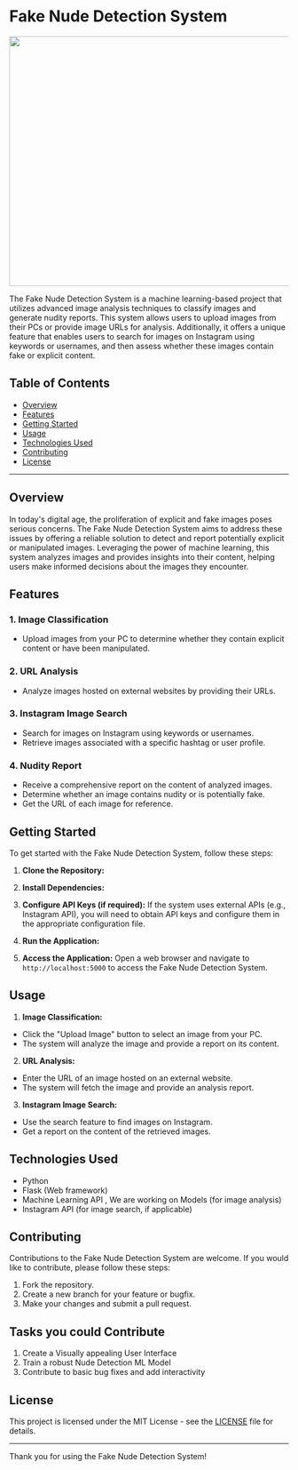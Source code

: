 # Fake Nude Detection System 
<img src="https://github.com/AayushPaigwar/Fake-Nude-Detection/blob/main/Fake%20Nude%20Detection%20System.png" height="450" width="900">


The Fake Nude Detection System is a machine learning-based project that utilizes advanced image analysis techniques to classify images and generate nudity reports. This system allows users to upload images from their PCs or provide image URLs for analysis. Additionally, it offers a unique feature that enables users to search for images on Instagram using keywords or usernames, and then assess whether these images contain fake or explicit content.

## Table of Contents
- [Overview](#overview)
- [Features](#features)
- [Getting Started](#getting-started)
- [Usage](#usage)
- [Technologies Used](#technologies-used)
- [Contributing](#contributing)
- [License](#license)

---

## Overview

In today's digital age, the proliferation of explicit and fake images poses serious concerns. The Fake Nude Detection System aims to address these issues by offering a reliable solution to detect and report potentially explicit or manipulated images. Leveraging the power of machine learning, this system analyzes images and provides insights into their content, helping users make informed decisions about the images they encounter.

## Features

### 1. Image Classification
- Upload images from your PC to determine whether they contain explicit content or have been manipulated.

### 2. URL Analysis
- Analyze images hosted on external websites by providing their URLs.

### 3. Instagram Image Search
- Search for images on Instagram using keywords or usernames.
- Retrieve images associated with a specific hashtag or user profile.

### 4. Nudity Report
- Receive a comprehensive report on the content of analyzed images.
- Determine whether an image contains nudity or is potentially fake.
- Get the URL of each image for reference.

## Getting Started

To get started with the Fake Nude Detection System, follow these steps:

1. **Clone the Repository:**

2. **Install Dependencies:**

3. **Configure API Keys (if required):**
If the system uses external APIs (e.g., Instagram API), you will need to obtain API keys and configure them in the appropriate configuration file.

4. **Run the Application:**

5. **Access the Application:**
Open a web browser and navigate to `http://localhost:5000` to access the Fake Nude Detection System.

## Usage

1. **Image Classification:**
- Click the "Upload Image" button to select an image from your PC.
- The system will analyze the image and provide a report on its content.

2. **URL Analysis:**
- Enter the URL of an image hosted on an external website.
- The system will fetch the image and provide an analysis report.

3. **Instagram Image Search:**
- Use the search feature to find images on Instagram.
- Get a report on the content of the retrieved images.

## Technologies Used

- Python
- Flask (Web framework)
- Machine Learning API , We are working on Models (for image analysis)
- Instagram API (for image search, if applicable)

## Contributing

Contributions to the Fake Nude Detection System are welcome. If you would like to contribute, please follow these steps:
1. Fork the repository.
2. Create a new branch for your feature or bugfix.
3. Make your changes and submit a pull request.

## Tasks you could Contribute 
1. Create a Visually appealing User Interface
2. Train a robust Nude Detection ML Model
3. Contribute to basic bug fixes and add interactivity
## License

This project is licensed under the MIT License - see the [LICENSE](LICENSE) file for details.

---

Thank you for using the Fake Nude Detection System! 

